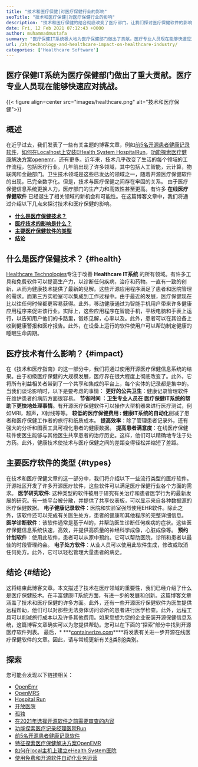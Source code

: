 ```yaml
---
title: "技术和医疗保健|对医疗保健行业的影响" 
seoTitle: "技术和医疗保健|对医疗保健行业的影响" 
description: "技术和医疗保健的结合彻底改变了医疗部门。让我们探讨医疗保健软件的影响和类型。" 
date: Fri, 12 Feb 2021 07:12:43 +0000
author: muhammadmustafa
summary: "医疗保健IT系统极大地为医疗保健部门做出了贡献。医疗专业人员现在能够快速应对挑战。" 
url: /zh/technology-and-healthcare-impact-on-healthcare-industry/
categories: ['Healthcare Software']
---
```


## 医疗保健IT系统为医疗保健部门做出了重大贡献。医疗专业人员现在能够快速应对挑战。

{{< figure align=center src="images/healthcare.png" alt="技术和医疗保健">}}


## 概述
在近乎过去，我们发表了一些有关主题的博客文章，例如[前5名开源患者健康记录软件][1]，[如何在Localhost上安装EHealth System HospitalRun][2]，[功能探索医疗健康解决方案openemr][3]，还有更多。近年来，技术几乎改变了生活的每个领域的工作流程，包括医疗行业。几年前出现了许多领域，其中包括人工智能，云计算，物联网和金融部门。卫生技术领域是这些已发达的领域之一，随着开源医疗保健软件的出现，已完全数字化。但是，技术与医疗保健之间存在牢固的关系。
由于医疗保健信息系统更换人力，医疗部门的生产力和高效性甚至更高。有许多 **在线医疗保健软件** 已经诞生了相关领域的新机会和可能性。在这篇博客文章中，我们将通过介绍以下几点来探讨技术和医疗保健的影响。
* **[什么是医疗保健技术？][4]** 
* **[医疗技术的影响是什么？][5]** 
* **[主要医疗保健软件的类型][6]** 
* **[结论][7]** 

## 什么是医疗保健技术？ {#health}

[Healthcare Technologies][8]专注于改善 **Healthcare IT系统** 的所有领域。有许多工具和免费软件可以提高生产力，以诊断任何疾病，治疗和药物。一直有一致的创新，从而为健康技术提供了最新的见解。这些开源应用程序满足了患者和医院管理的需求。而第三方实验室可以集成到工作过程中。由于最近的发展，医疗保健现在比以往任何时候都更容易获得。此外，移动健康通过为智能手机用户带来许多健康应用程序来促进该行业。实际上，这些应用程序在智能手机，平板电脑和手表上运行，以告知用户他们的卡路里，锻炼见解，心率以及。此外，患者可以在其设备上收到健康警报和医疗报告。此外，在设备上运行的软件使用户可以帮助制定健康的睡眠生命周期。

## 医疗技术有什么影响？ {#impact}

在《技术和医疗指南》的这一部分中，我们将通过使用开源医疗保健信息系统的结果。由于初级医疗保健的大规模发展，医疗界在很大程度上彻底改变了。此外，它将所有利益相关者带到了一个共享和集成的平台上，每个实体的记录都是集中的。当我们谈论影响时，以下是要考虑的事情：
**更好的公共卫生**：健康记录管理软件在维护患者的病历方面很容易。
**节省时间 **：卫生专业人员在** 医疗保健IT系统的帮助下更快地处理事情**。有开源医疗保健软件可以操作大型机器来进行医疗测试，例如MRI，超声，X射线等等。
**较低的医疗保健费用 **:**  健康IT系统的自动化**削减了患者和医疗保健工作者的旅行和纸质成本。
**提高效率**：除了管理患者记录外，还有强大的分析和图表工具可视化患者的健康数据。
**提高患者满意度**：在线医疗保健软件使医生能够与其他医生共享患者的治疗历史。这样，他们可以精确地专注于处方药。此外，健康技术使技术与医疗保健之间的差距变得轻松并缩短了差距。

## 主要医疗软件的类型 {#types}

在技​​术和医疗保健文章的这一部分中，我们将介绍以下一些流行类型的医疗软件。开源社区开发了许多开源医疗软件，这些软件可以满足医疗保健行业各个方面的需求。
**医学研究软件:** 这种类型的软件被用于研究有关治疗和患者医学行为的最新发展的研究。有一些平台被分散，并提供了共享仪表板，可以显示来自各种数据源的医疗保健数据。
**电子健康记录软件**：医院和实验室强烈使用EHR软件。除此之外，该软件还可以完成有关医生处方，患者的健康和其他程序的完整详细信息。
**医学诊断软件**：该软件通常是基于AI的，并帮助医生诊断任何疾病的症状。这些医疗保健信息系统快速，高效，并提供高质量的神经科学成像，心脏成像等。
**预约计划软件**：使用此软件，患者可以从家中预约。它可以帮助医院，诊所和患者以最佳的时段管理约会。
**电子处方软件**：从业人员可以使用此软件生成，修改或取消任何处方。此外，它可以轻松管理大量患者的病史。

## 结论 {#结论}

这将结束此博客文章。本文描述了技术在医疗领域的重要性，我们已经介绍了什么是医疗保健技术。在丰富健康IT系统方面，有进一步的发展和创新。这篇博客文章涵盖了技术和医疗保健的许多方面。此外，还有一些开源医疗保健软件为医生提供远程帮助，他们可以对那些无法身体访问诊所的患者进行医学检查。此外，远程工具可以削减旅行成本以及许多其他费用。如果您想为您的企业安装开源保健信息系统，这篇博客文章确实可以为您提供帮助。您可以在下面的“探索”部分中找到开源医疗软件列表。
最后，* ***[containerize.com][9]****将发表有关进一步开源在线医疗保健软件的文章。因此，请与常规更新有关[8]类别[8]类别。

## 探索
您可能会发现以下链接相关：
  * [OpenEmr][10]
  * [OpenMRS][11]
  * [Hospital Run][12]
  * [开放医院][13]
  * [孤独][14]
  * [在2021年选择开源软件之前需要审查的内容][15]
  * [功能探索医疗记录经理医院Run][16]
  * [前5名开源患者健康记录软件][1]
  * [特征探索医疗保健解决方案OpenEMR][3]
  * [如何在local主机上建立eHealth System医院][17]
  * [使用免费和开源软件自动化业务运营][18]



[1]: https://blog.containerize.com/2021/03/05/top-5-open-source-patient-record-management-software/
[2]: https://blog.containerize.com/healthcare-software/how-to-install-hospitalrun-hospital-management-system/
[3]: https://blog.containerize.com/healthcare-software/open-source-medical-software-openemr-features/
[4]: #health
[5]: #impact
[6]: #types
[7]: #Conclusion
[8]: https://products.containerize.com/health-care-technologies
[9]: https://www.containerize.com/
[10]: https://products.containerize.com/health-care-technologies/openemr
[11]: https://products.containerize.com/health-care-technologies/openmrs
[12]: https://products.containerize.com/healthcare-technologies/hospitalrun
[13]: https://products.containerize.com/healthcare-technologies/open-hospital
[14]: https://products.containerize.com/healthcare-technologies/solismed
[15]: https://blog.containerize.com/cmdb-software/things-to-review-before-opting-open-source-software-in-2021/
[16]: https://blog.containerize.com/healthcare-software/features-exploration-of-medical-record-manager-hospitalrun/
[17]: https://blog.containerize.com/healthcare-software/how-to-install-hospitalrun-hospital-management-system/
[18]: https://blog.containerize.com/blogging/automate-business-operations-using-open-source-software/
